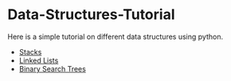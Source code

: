 # Data-Structures-Tutorial
Here is a simple tutorial on different data structures using python.

* [Stacks](1-Stacks.md)
* [Linked Lists](2-LinkedLists.md)
* [Binary Search Trees](3-BinarySearchTrees.md)
